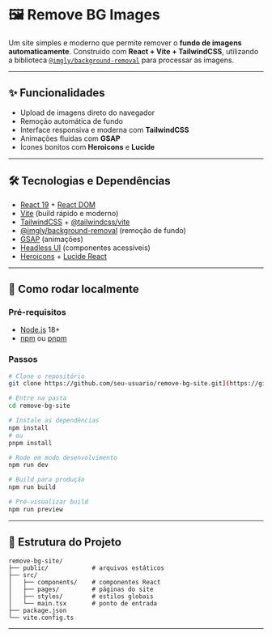 # 🖼️ Remove BG Images

Um site simples e moderno que permite remover o **fundo de imagens automaticamente**.
Construído com **React + Vite + TailwindCSS**, utilizando a biblioteca [`@imgly/background-removal`](https://www.npmjs.com/package/@imgly/background-removal) para processar as imagens.

---

## ✨ Funcionalidades

* Upload de imagens direto do navegador
* Remoção automática de fundo
* Interface responsiva e moderna com **TailwindCSS**
* Animações fluidas com **GSAP**
* Ícones bonitos com **Heroicons** e **Lucide**

---

## 🛠️ Tecnologias e Dependências

* [React 19](https://react.dev/) + [React DOM](https://react.dev/reference/react-dom)
* [Vite](https://vitejs.dev/) (build rápido e moderno)
* [TailwindCSS](https://tailwindcss.com/) + [@tailwindcss/vite](https://tailwindcss.com/docs/guides/vite)
* [@imgly/background-removal](https://www.npmjs.com/package/@imgly/background-removal) (remoção de fundo)
* [GSAP](https://gsap.com/) (animações)
* [Headless UI](https://headlessui.dev/) (componentes acessíveis)
* [Heroicons](https://heroicons.com/) + [Lucide React](https://lucide.dev/)

---

## 🚀 Como rodar localmente

### Pré-requisitos

* [Node.js](https://nodejs.org/) 18+
* [npm](https://www.npmjs.com/) ou [pnpm](https://pnpm.io/)

### Passos

```bash
# Clone o repositório
git clone https://github.com/seu-usuario/remove-bg-site.git](https://github.com/user2510s/sparkapps-bg.git

# Entre na pasta
cd remove-bg-site

# Instale as dependências
npm install
# ou
pnpm install

# Rode em modo desenvolvimento
npm run dev

# Build para produção
npm run build

# Pré-visualizar build
npm run preview
```

---

## 📂 Estrutura do Projeto

```
remove-bg-site/
├── public/            # arquivos estáticos
├── src/
│   ├── components/    # componentes React
│   ├── pages/         # páginas do site
│   ├── styles/        # estilos globais
│   └── main.tsx       # ponto de entrada
├── package.json
└── vite.config.ts
```

---

